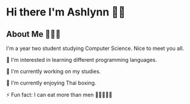 # Hi there I'm Ashlynn 👋🏼

## About Me 🦁👼🏾
I'm a year two student studying Computer Science. Nice to meet you all.

🌱 I'm interested in learning different programming languages.

🔭 I'm currently working on my studies.

🥊 I'm currently enjoying Thai boxing.

⚡ Fun fact: I can eat more than men 🍔🥟🍗🌽🍨
<!--
**yylam0/yylam0** is a ✨ _special_ ✨ repository because its `README.md` (this file) appears on your GitHub profile.

Here are some ideas to get you started:


-  I’m currently working on ...
-  I’m currently learning ...
- 👯 I’m looking to collaborate on ...
- 🤔 I’m looking for help with ...
- 💬 Ask me about ...
- 📫 How to reach me: ...
- 😄 Pronouns: ...
- ⚡ Fun fact: ...
-->
